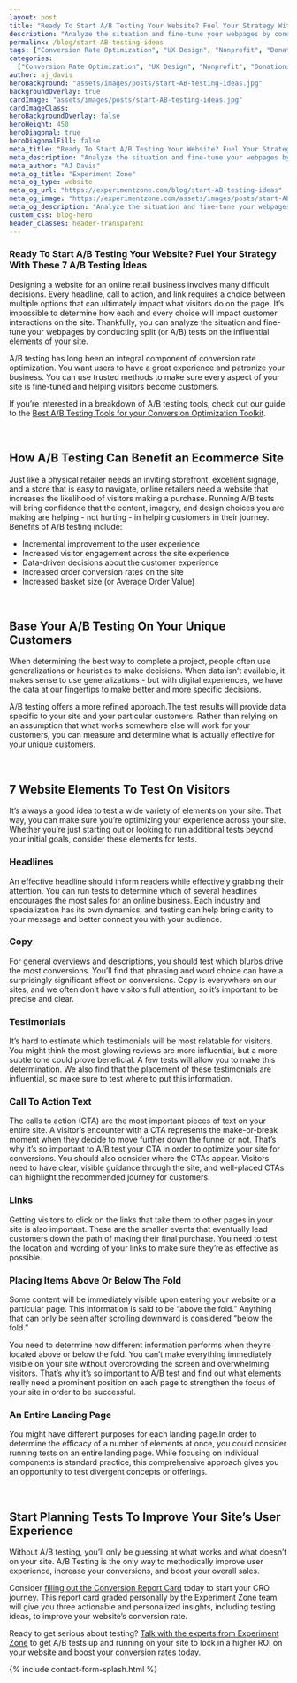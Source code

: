 ```yaml
---
layout: post
title: "Ready To Start A/B Testing Your Website? Fuel Your Strategy With These 7 A/B Testing Ideas"
description: "Analyze the situation and fine-tune your webpages by conducting tests on all the important elements of your site."
permalink: /blog/start-AB-testing-ideas
tags: ["Conversion Rate Optimization", "UX Design", "Nonprofit", "Donations"]
categories:
  ["Conversion Rate Optimization", "UX Design", "Nonprofit", "Donations"]
author: aj_davis
heroBackground: "assets/images/posts/start-AB-testing-ideas.jpg"
backgroundOverlay: true
cardImage: "assets/images/posts/start-AB-testing-ideas.jpg"
cardImageClass:
heroBackgroundOverlay: false
heroHeight: 450
heroDiagonal: true
heroDiagonalFill: false
meta_title: "Ready To Start A/B Testing Your Website? Fuel Your Strategy With These 7 A/B Testing Ideas"
meta_description: "Analyze the situation and fine-tune your webpages by conducting tests on all the important elements of your site."
meta_author: "AJ Davis"
meta_og_title: "Experiment Zone"
meta_og_type: website
meta_og_url: "https://experimentzone.com/blog/start-AB-testing-ideas"
meta_og_image: "https://experimentzone.com/assets/images/posts/start-AB-testing-ideas.jpg"
meta_og_description: "Analyze the situation and fine-tune your webpages by conducting tests on all the important elements of your site."
custom_css: blog-hero
header_classes: header-transparent
---
```


<style>@media (min-width: 768px) {.hero-image .hero-text h1 {font-size: 3.5rem}} .hero-image .hero-text h1 {font-size: 2.7rem;}</style>

### Ready To Start A/B Testing Your Website? Fuel Your Strategy With These 7 A/B Testing Ideas

Designing a website for an online retail business involves many difficult decisions. Every headline, call to action, and link requires a choice between multiple options that can ultimately impact what visitors do on the page. It’s impossible to determine how each and every choice will impact customer interactions on the site. Thankfully, you can analyze the situation and fine-tune your webpages by conducting split (or A/B) tests on the influential elements of your site.

A/B testing has long been an integral component of conversion rate optimization. You want users to have a great experience and patronize your business. You can use trusted methods to make sure every aspect of your site is fine-tuned and helping visitors become customers.

If you’re interested in a breakdown of A/B testing tools, check out our guide to the [Best A/B Testing Tools for your Conversion Optimization Toolkit](https://experimentzone.com/blog/ab-testing-tools/).

<br>

## How A/B Testing Can Benefit an Ecommerce Site

Just like a physical retailer needs an inviting storefront, excellent signage, and a store that is easy to navigate, online retailers need a website that increases the likelihood of visitors making a purchase. Running A/B tests will bring confidence that the content, imagery, and design choices you are making are helping - not hurting - in helping customers in their journey.
Benefits of A/B testing include:

- Incremental improvement to the user experience
- Increased visitor engagement across the site experience
- Data-driven decisions about the customer experience
- Increased order conversion rates on the site
- Increased basket size (or Average Order Value)

<br />

## Base Your A/B Testing On Your Unique Customers

When determining the best way to complete a project, people often use generalizations or heuristics to make decisions. When data isn’t available, it makes sense to use generalizations - but with digital experiences, we have the data at our fingertips to make better and more specific decisions.

A/B testing offers a more refined approach.The test results will provide data specific to your site and your particular customers. Rather than relying on an assumption that what works somewhere else will work for your customers, you can measure and determine what is actually effective for your unique customers.

<br />

## 7 Website Elements To Test On Visitors

It’s always a good idea to test a wide variety of elements on your site. That way, you can make sure you’re optimizing your experience across your site. Whether you’re just starting out or looking to run additional tests beyond your initial goals, consider these elements for tests.

### Headlines

An effective headline should inform readers while effectively grabbing their attention. You can run tests to determine which of several headlines encourages the most sales for an online business. Each industry and specialization has its own dynamics, and testing can help bring clarity to your message and better connect you with your audience.

### Copy

For general overviews and descriptions, you should test which blurbs drive the most conversions. You’ll find that phrasing and word choice can have a surprisingly significant effect on conversions. Copy is everywhere on our sites, and we often don’t have visitors full attention, so it’s important to be precise and clear.

### Testimonials

It’s hard to estimate which testimonials will be most relatable for visitors. You might think the most glowing reviews are more influential, but a more subtle tone could prove beneficial. A few tests will allow you to make this determination. We also find that the placement of these testimonials are influential, so make sure to test where to put this information.

### Call To Action Text

The calls to action (CTA) are the most important pieces of text on your entire site. A visitor’s encounter with a CTA represents the make-or-break moment when they decide to move further down the funnel or not. That’s why it’s so important to A/B test your CTA in order to optimize your site for conversions. You should also consider where the CTAs appear. Visitors need to have clear, visible guidance through the site, and well-placed CTAs can highlight the recommended journey for customers.

### Links

Getting visitors to click on the links that take them to other pages in your site is also important. These are the smaller events that eventually lead customers down the path of making their final purchase. You need to test the location and wording of your links to make sure they’re as effective as possible.

### Placing Items Above Or Below The Fold

Some content will be immediately visible upon entering your website or a particular page. This information is said to be “above the fold.” Anything that can only be seen after scrolling downward is considered “below the fold.”

You need to determine how different information performs when they’re located above or below the fold. You can’t make everything immediately visible on your site without overcrowding the screen and overwhelming visitors. That’s why it’s so important to A/B test and find out what elements really need a prominent position on each page to strengthen the focus of your site in order to be successful.

### An Entire Landing Page

You might have different purposes for each landing page.In order to determine the efficacy of a number of elements at once, you could consider running tests on an entire landing page. While focusing on individual components is standard practice, this comprehensive approach gives you an opportunity to test divergent concepts or offerings.

<br>

## Start Planning Tests To Improve Your Site’s User Experience

Without A/B testing, you’ll only be guessing at what works and what doesn’t on your site. A/B Testing is the only way to methodically improve user experience, increase your conversions, and boost your overall sales.

Consider [filling out the Conversion Report Card](https://experimentzone.com/giveaways/actionable_conversion_insights/) today to start your CRO journey. This report card graded personally by the Experiment Zone team will give you three actionable and personalized insights, including testing ideas, to improve your website’s conversion rate.

Ready to get serious about testing? [Talk with the experts from Experiment Zone](https://experimentzone.com/services/) to get A/B tests up and running on your site to lock in a higher ROI on your website and boost your conversion rates today.

{% include contact-form-splash.html %}